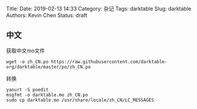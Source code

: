 Title:
Date: 2019-02-13 14:33
Category: 杂记
Tags: darktable
Slug: darktable
Authors: Kevin Chen
Status: draft



## 中文

获取中文mo文件
```
wget -o zh_CN.po https://raw.githubusercontent.com/darktable-org/darktable/master/po/zh_CN.po
```

转换

```
yaourt -S poedit
msgfmt -o darktable.mo zh_CN.po
sudo cp darktable.mo /usr/share/locale/zh_CN/LC_MESSAGES
```

